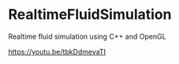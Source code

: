 # RealtimeFluidSimulation
Realtime fluid simulation using C++ and OpenGL

https://youtu.be/tbkDdmevaTI
